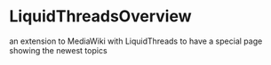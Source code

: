 LiquidThreadsOverview
=====================

an extension to MediaWiki with LiquidThreads to have a special page showing the newest topics
